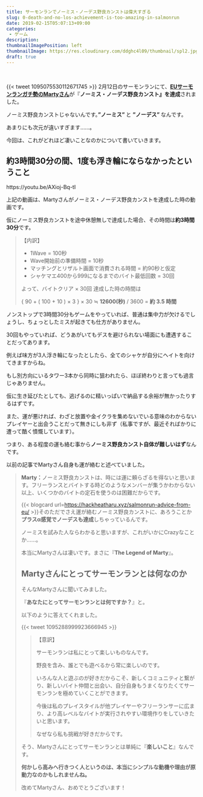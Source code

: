 ```yaml
---
title: サーモンランでノーミス・ノーデス野良カンストは偉大すぎる
slug: 0-death-and-no-los-achievement-is-too-amazing-in-salmonrun
date: 2019-02-15T05:07:13+09:00
categories: 
 - ゲーム
description: 
thumbnailImagePosition: left
thumbnailImage: https://res.cloudinary.com/ddghc4l09/thumbnail/spl2.jpg
draft: true
---
```

<!--more-->

&nbsp;

{{< tweet 1095075530112671745 >}}
2月12日のサーモンランにて、<a href="https://twitter.com/MartyBubbler"><strong>EUサーモンランガチ勢のMartyさん</strong></a>が『<strong>ノーミス・ノーデス野良カンスト』を達成</strong>されました。

ノーミス野良カンストじゃないんです。<strong>”ノーミス” </strong>と <strong>”ノーデス” </strong>なんです。

あまりにも次元が違いすぎます……。

今回は、これがどれほど凄いことなのかについて書いていきます。
<h2>約3時間30分の間、1度も浮き輪にならなかったということ</h2>
https://youtu.be/AXioj-Bq-tI

上記の動画は、Martyさんがノーミス・ノーデス野良カンストを達成した時の動画です。

仮にノーミス野良カンストを途中休憩無しで達成した場合、その時間は<strong>約3時間30分</strong>です。
<blockquote>【内訳】
<ul>
 	<li>1Wave = 100秒</li>
 	<li>Wave開始前の準備時間 = 10秒</li>
 	<li>マッチングとリザルト画面で消費される時間 = 約90秒と仮定</li>
 	<li>シャケマエ400から999になるまでのバイト最低回数 = 30回</li>
</ul>
よって、バイトクリア × 30回 達成した時の時間は

{ 90 + ( 100 + 10 ) × 3 } × 30 ≒ <strong>12600(秒)</strong> / 3600 = <strong>約 3.5 時間
</strong></blockquote>
ノンストップで3時間30分もゲームをやっていれば、普通は集中力が欠けるでしょうし、ちょっとしたミスが起きても仕方がありません。

30回もやっていれば、どうあがいてもデスを避けられない場面にも遭遇することだってあります。

例えば味方が3人浮き輪になったとしたら、全てのシャケが自分にヘイトを向けてきますからね。

もし別方向にいるタワー3本から同時に狙われたら、ほぼ終わりと言っても過言じゃありません。

仮に生き延びたとしても、逃げるのに精いっぱいで納品する余裕が無かったりするはずです。

また、運が悪ければ、わざと放置や金イクラを集めないでいる意味のわからないプレイヤーと出会うことだって無きにしも非ず（私事ですが、最近そればかりに遭って酷く憤慨しています）。

つまり、ある程度の運も絡む事から<strong>ノーミス野良カンスト自体が難しいはず</strong>なんです。

以前の記事でMartyさん自身も運が絡むと述べていました。
<blockquote><strong>Marty：</strong>ノーミス野良カンストは、時には運に頼らざるを得ないと思います。フリーランスとバイトする時どのようなメンバーが集うかわからない以上、いくつかのバイトの定石を使うのは困難だからです。

{{< blogcard url=https://hackheatharu.xyz/salmonrun-advice-from-eu/ >}}そのただでさえ運が絡むノーミス野良カンストに、あろうことか<strong>プラスα感覚でノーデスも達成</strong>しちゃっているんです。

ノーミスを試みた人ならわかると思いますが、これがいかにCrazyなことか……。

本当にMartyさんは凄いです。まさに『<strong>The Legend of Marty</strong>』。
<h2>Martyさんにとってサーモンランとは何なのか</h2>
そんなMartyさんに聞いてみました。

『<strong>あなたにとってサーモンランとは何ですか？</strong>』と。

以下のように答えてくれました。

{{< tweet 1095288999923666945 >}}<blockquote>【意訳】

サーモンランは私にとって楽しいものなんです。

野良を含み、誰とでも遊べるから常に楽しいのです。

いろんな人と遊ぶのが好きだからこそ、新しくコミュニティと繋がり、新しいバイト仲間と出会い、自分自身もうまくなりたくてサーモンランを極めていくことができます。

今後は私のプレイスタイルが他プレイヤーやフリーランサーに広まり、より高レベルなバイトが実行されやすい環境作りをしていきたいと思います。

なぜなら私も挑戦が好きだからです。</blockquote>
そう、Martyさんにとってサーモンランとは単純に『<strong>楽しいこと</strong>』なんです。

<strong>何かしら高みへ行きつく人というのは、本当にシンプルな動機や理由が原動力なのかもしれませんね。</strong>

改めてMartyさん、おめでとうございます！
